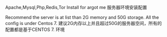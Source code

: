 Apache,Mysql,Php,Redis,Tor Install for argot me 服务器环境安装配置


Recommend the server is at list than 2G memory and 50G storage. All the config is under Centos 7.
建议2G内存以上并且超过50G的服务器空间，所有的配置都是基于CENTOS 7. 环境





